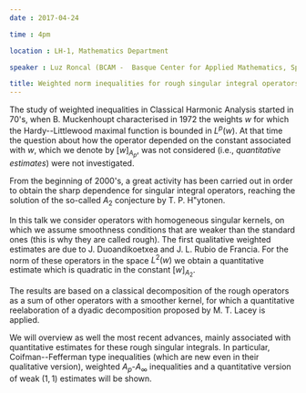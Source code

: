 ```yaml
---
date : 2017-04-24

time : 4pm

location : LH-1, Mathematics Department

speaker : Luz Roncal (BCAM -  Basque Center for Applied Mathematics, Spain)

title: Weighted norm inequalities for rough singular integral operators
---
```

The study of weighted inequalities in Classical Harmonic
Analysis started in 70's, when B. Muckenhoupt characterised in 1972 the
weights $w$ for which the Hardy--Littlewood maximal function is bounded in
$L^p(w)$. At that time the question about how the operator depended on the
constant associated with $w$, which we denote by $[w]_{A_p}$, was not
considered (i.e., *quantitative estimates*) were not investigated.

From the beginning of 2000's, a great activity has been carried out in
order to obtain the sharp dependence for singular integral operators,
reaching the solution of the so-called $A_2$ conjecture by T. P.
H\"ytonen.

In this talk we consider operators with homogeneous singular kernels, on
which we assume smoothness conditions that are weaker than the standard
ones (this is why they are called rough). The first qualitative weighted
estimates are due to J. Duoandikoetxea and J. L. Rubio de Francia. For the
norm of these operators in the space $L^2(w)$ we obtain a quantitative
estimate which is quadratic in the constant $[w]_{A_2}$.

The results are based on a classical decomposition of the rough operators
as a sum of other operators with a smoother kernel, for which a
quantitative reelaboration of a dyadic decomposition proposed by M. T.
Lacey is applied.

We will overview as well the most recent advances, mainly associated with
quantitative estimates for these rough singular integrals. In particular,
Coifman--Fefferman type inequalities (which are new even in their
qualitative version), weighted $A_p$-$A_{\infty}$ inequalities and a
quantitative version of weak $(1,1)$ estimates will be shown.
